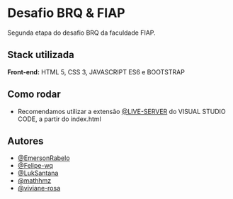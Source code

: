 # Desafio BRQ & FIAP

Segunda etapa do desafio BRQ da faculdade FIAP.



## Stack utilizada

**Front-end:** HTML 5, CSS 3, JAVASCRIPT ES6 e BOOTSTRAP

## Como rodar
- Recomendamos utilizar a extensão [@LIVE-SERVER](https://marketplace.visualstudio.com/items?itemName=ritwickdey.LiveServer) do VISUAL STUDIO CODE,
a partir do index.html

## Autores

- [@EmersonRabelo](https://github.com/EmersonRabelo)
- [@Felipe-wq](https://github.com/Felipe-wq)
- [@LukSantana](https://github.com/LukSantana)
- [@mathhmz](https://github.com/mathhmz)
- [@viviane-rosa](https://github.com/viviane-rosa)


